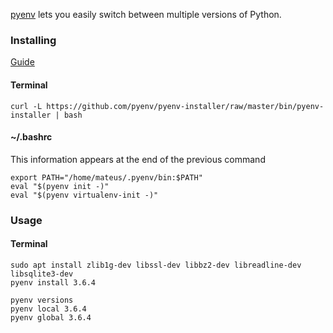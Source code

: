 ---
---

[pyenv](https://github.com/pyenv/pyenv) lets you easily switch between multiple versions of Python.

### Installing
[Guide](https://github.com/pyenv/pyenv-installer)

#### Terminal
```
curl -L https://github.com/pyenv/pyenv-installer/raw/master/bin/pyenv-installer | bash
```

#### ~/.bashrc
This information appears at the end of the previous command
```
export PATH="/home/mateus/.pyenv/bin:$PATH"
eval "$(pyenv init -)"
eval "$(pyenv virtualenv-init -)"
```

### Usage
#### Terminal
```
sudo apt install zlib1g-dev libssl-dev libbz2-dev libreadline-dev libsqlite3-dev
pyenv install 3.6.4

pyenv versions
pyenv local 3.6.4
pyenv global 3.6.4
```

